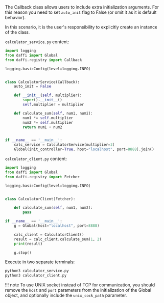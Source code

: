 The Callback class allows users to include extra initialization arguments.
For this reason you need to set `auto_init` flag to False (or omit it as it is default behavior).

In this scenario, it is the user's responsibility to explicitly create an instance of the class.


`calculator_service.py` content:
```python
import logging
from daffi import Global
from daffi.registry import Callback

logging.basicConfig(level=logging.INFO)


class CalculatorService(Callback):
    auto_init = False

    def __init__(self, multiplier):
        super().__init__()
        self.multiplier = multiplier

    def calculate_sum(self, num1, num2):
        num1 *= self.multiplier
        num2 *= self.multiplier
        return num1 + num2


if __name__ == '__main__':
    calc_service = CalculatorService(multiplier=3)
    Global(init_controller=True, host="localhost", port=8888).join()
```

`calculator_client.py` content:
```python
import logging
from daffi import Global
from daffi.registry import Fetcher

logging.basicConfig(level=logging.INFO)


class CalculatorClient(Fetcher):

    def calculate_sum(self, num1, num2):
        pass

if __name__ == '__main__':
    g = Global(host="localhost", port=8888)

    calc_client = CalculatorClient()
    result = calc_client.calculate_sum(1, 2)
    print(result)

    g.stop()
```

Execute in two separate terminals:
```bash
python3 calculator_service.py
python3 calculator_client.py
```

!!! note 
    To use UNIX socket instead of TCP for communication, you should remove the `host` and `port` parameters from 
    the initialization of the Global object, and optionally include the `unix_sock_path` parameter.
    
